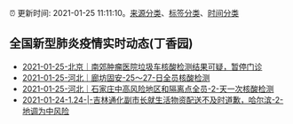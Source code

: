:alarm_clock: 更新时间: 2021-01-25 11:11:10。[来源分类](../README.md)、[标签分类](../TAGS.md)、[时间分类](../TIMELINE.md)

## 全国新型肺炎疫情实时动态(丁香园)




- [2021-01-25-北京｜南郊肿瘤医院垃圾车核酸检测结果可疑，暂停门诊](http://app.cctv.com/special/cportal/detail/arti/index.html?id=Artin2cj5TaVR9rUJDrO2Uco210125&isfromapp=1) 
- [2021-01-25-河北｜廊坊固安-25～27-日全员核酸检测](http://app.cctv.com/special/cportal/detail/arti/index.html?id=ArtizcCm5Q3pT4q2ObzNWNtg210125&isfromapp=1) 
- [2021-01-25-河北｜石家庄中高风险地区和隔离点全员-2-天一次核酸检测](http://app.cctv.com/special/cportal/detail/arti/index.html?id=ArtiIWAAloYl678mt54LG9jM210125&isfromapp=1) 
- [2021-01-24-1.24-|-吉林通化副市长就生活物资配送不及时道歉，哈尔滨-2-地调为中风险]() 